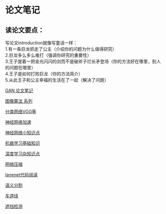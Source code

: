 论文笔记
====

读论文要点：
----

写论文introduction就像写童话一样：<br>
1.有一条巨龙抓走了公主（介绍你的问题为什么值得研究）<br>
2.巨龙多么多么难打（强调你研究的重要性）<br>
3.王子提着一把金光闪闪的剑而不是破斧子烂长矛登场（你的方法好在哪里，别人的问题在哪里）<br>
4.王子是如何打败巨龙（你的方法简介）<br>
5.从此王子和公主幸福的生活在了一起（解决了问题）<br>

[GAN 论文笔记](./GAN%20note.md)

[图像算法 系列](./图像算法%20系列.md)

[分类网络VGG等](./分类网络VGG等.md)

[神经网络加速](./神经网络加速.md)


[神经网络小知识点](./神经网络小知识点.md)

[机器学习基础知识](./机器学习基础知识.md)

[深度学习杂知识点](./深度学习杂知识点.md)

[网络压缩](./网络压缩.md)

[lanenet代码阅读](./lanenet代码阅读.md)

[语义分割](./语义分割.md)


[车道线](./车道线.md)

[遮挡检测](./遮挡检测.md)
